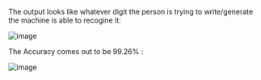 The output looks like whatever digit the person is trying to write/generate the machine is able to recogine it:

![image](https://github.com/smriti172003/Doodling/assets/110845365/1df89894-2324-4d9b-b597-21b4ae394e40)

The Accuracy comes out to be 99.26% :

![image](https://github.com/smriti172003/Doodling/assets/110845365/a17ef504-ca60-453d-a0b2-81da0d346beb)

